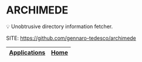 # ARCHIMEDE

 💡 Unobtrusive directory information fetcher.

 SITE: https://github.com/gennaro-tedesco/archimede

 | [Applications](https://portable-linux-apps.github.io/apps.html) | [Home](https://portable-linux-apps.github.io)
 | --- | --- |
